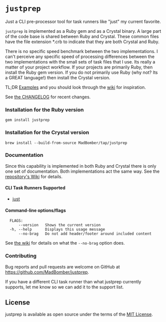 # `justprep`

Just a CLI pre-processor tool for task runners like "just" my current favorite.

`justprep` is implemented as a Ruby gem and as a Crystal binary.  A large part of the code base is shared between Ruby and Crystal.  These common files have the file extension \*.crb to indicate that they are both Crystal and Ruby.

There is no specific speed benchmark between the two implementations.  I can't perceive any specific speed of processing differences between the two implementations with the small sets of task files that I use.  Its really a matter of your project workflow.  If your projects are primarily Ruby, then install the Ruby gem version.  If you do not primarily use Ruby (why not?  Its a GREAT language!) then install the Crystal version.

TL;DR [Examples](https://github.com/MadBomber/justprep/tree/main/examples) and you should look through the [wiki](https://github.com/MadBomber/justprep/wiki) for inspiration.

See [the CHANGELOG](https://github.com/MadBomber/justprep/blob/main/CHANGELOG.md) for recent changes.

### Installation for the Ruby version

    gem install justprep

### Installation for the Crystal version

    brew install --build-from-source MadBomber/tap/justprep

### Documentation

Since this capability is implemented in both Ruby and Crystal there is only one set of documentation.  Both implementations act the same way.  See the [repository's Wiki](https://github.com/MadBomber/justprep/wiki) for details.

#### CLI Task Runners Supported
* [just](https://github.com/casey/just)

#### Command-line options/flags

```text
  FLAGS:
      --version   Shows the current version
  -h, --help      Displays this usage message
      --no-brag   Do not add header/footer around included content
```

See [the wiki](https://github.com/MadBomber/justprep/wiki/No-brag%2C-just-fact.) for details on what the `--no-brag` option does.


### Contributing

Bug reports and pull requests are welcome on GitHub at https://github.com/MadBomber/justprep.

If you have a different CLI task runner than what justprep currently supports, let me know so we can add it to the support list.

## License

justprep is available as open source under the terms of the [MIT License](https://opensource.org/licenses/MIT).
